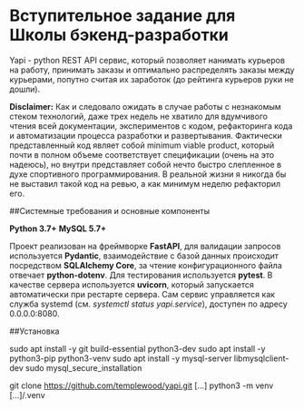 # Вступительное задание для Школы бэкенд-разработки

Yapi - python REST API сервис, который позволяет нанимать курьеров на работу,
принимать заказы и оптимально распределять заказы между курьерами, попутно считая их заработок (до рейтинга курьеров руки не дошли).

**Disclaimer:** Как и следовало ожидать в случае работы с незнакомым стеком технологий, даже трех недель не хватило для вдумчивого чтения всей документации, экспериментов с кодом, рефакторинга кода и автоматизации процесса разработки и развертывания. Фактически представленный код являет собой minimum viable product, который почти в полном объеме соответствует спецификации (очень на это надеюсь), но внутри представляет собой нечто быстро слепленное в духе спортивного программирования. В реальной жизни я никогда бы не выставил такой код на ревью, а как минимум неделю рефакторил его.

##Системные требования и основные компоненты

**Python 3.7+**
**MySQL 5.7+**

Проект реализован на фреймворке **FastAPI**, для валидации запросов используется **Pydantic**, взаимодействие с базой данных происходит посредством **SQLAlchemy Core**, за чтение конфигурационного файла отвечает **python-dotenv**. Для тестирования используется **pytest**.
В качестве сервера используется **uvicorn**, который запускается автоматически при рестарте сервера. Сам сервис управляется как служба systemd (см. *systemctl status yapi.service*), доступен по адресу 0.0.0.0:8080.

##Установка

sudo apt install -y git build-essential python3-dev
sudo apt install -y python3-pip python3-venv
sudo apt install -y mysql-server libmysqlclient-dev
sudo mysql_secure_installation

git clone https://github.com/templewood/yapi.git [...]
python3 -m venv [...]/.venv


